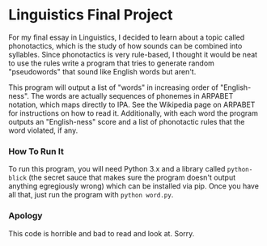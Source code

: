# Linguistics Final Project

For my final essay in Linguistics, I decided to learn about a topic called phonotactics, which is the study of how sounds can be combined into syllables. Since phonotactics is very rule-based, I thought it would be neat to use the rules write a program that tries to generate random "pseudowords" that sound like English words but aren't.

This program will output a list of "words" in increasing order of "English-ness". The words are actually sequences of phonemes in ARPABET notation, which maps directly to IPA. See the Wikipedia page on ARPABET for instructions on how to read it. Additionally, with each word the program outputs an "English-ness" score and a list of phonotactic rules that the word violated, if any.

### How To Run It

To run this program, you will need Python 3.x and a library called `python-blick` (the secret sauce that makes sure the program doesn't output anything egregiously wrong) which can be installed via pip. Once you have all that, just run the program with `python word.py`.

### Apology

This code is horrible and bad to read and look at. Sorry.
